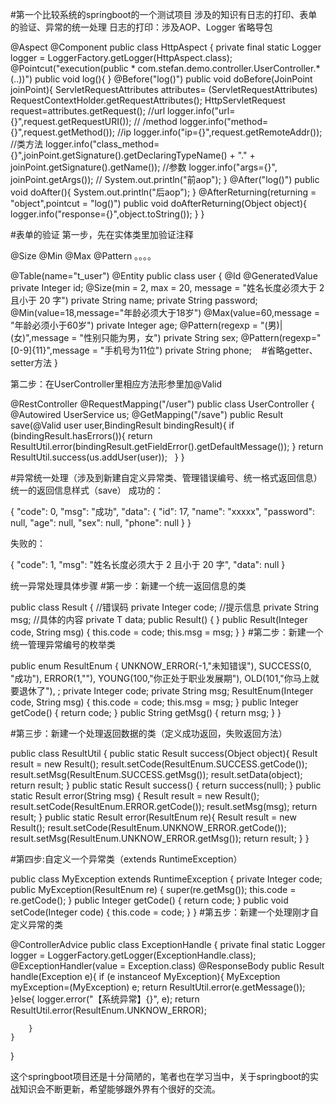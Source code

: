 #第一个比较系统的springboot的一个测试项目
涉及的知识有日志的打印、表单的验证、异常的统一处理
日志的打印：涉及AOP、Logger
省略导包

@Aspect
@Component
public class HttpAspect {
    private final static Logger logger = LoggerFactory.getLogger(HttpAspect.class);
    @Pointcut("execution(public * com.stefan.demo.controller.UserController.*(..))")
    public void log(){
    }
    @Before("log()")
    public void doBefore(JoinPoint joinPoint){
        ServletRequestAttributes attributes= (ServletRequestAttributes) RequestContextHolder.getRequestAttributes();
        HttpServletRequest request=attributes.getRequest();
        //url
        logger.info("url={}",request.getRequestURI());
        // /method
        logger.info("method={}",request.getMethod());
        //ip
        logger.info("ip={}",request.getRemoteAddr());
        //类方法
        logger.info("class_method={}",joinPoint.getSignature().getDeclaringTypeName() + "." + joinPoint.getSignature().getName());
        //参数
        logger.info("args={}", joinPoint.getArgs());
        //
        System.out.println("前aop");
    }
    @After("log()")
    public void doAfter(){
        System.out.println("后aop");
    }
    @AfterReturning(returning = "object",pointcut = "log()")
    public void doAfterReturning(Object object){
        logger.info("response={}",object.toString());
    }
}

#表单的验证
第一步，先在实体类里加验证注释

@Size
@Min
@Max
@Pattern
。。。。

@Table(name="t_user")
@Entity
public class user {
    @Id
    @GeneratedValue
    private Integer id;
    @Size(min = 2, max = 20, message = "姓名长度必须大于 2 且小于 20 字")
    private String name;
    private String password;
    @Min(value=18,message="年龄必须大于18岁")
    @Max(value=60,message = "年龄必须小于60岁")
    private Integer age;
    @Pattern(regexp = "(男)|(女)",message = "性别只能为男，女")
    private String sex;
    @Pattern(regexp="[0-9]{11}",message = "手机号为11位")
    private String phone;
    #省略getter、setter方法
}

第二步：在UserController里相应方法形参里加@Valid

@RestController
@RequestMapping("/user")
public class UserController {
    @Autowired
UserService us;
    @GetMapping("/save")
    public Result<user> save(@Valid   user user,BindingResult bindingResult){
        if (bindingResult.hasErrors()){
            return ResultUtil.error(bindingResult.getFieldError().getDefaultMessage());
        }
        return ResultUtil.success(us.addUser(user));
    }
}

#异常统一处理（涉及到新建自定义异常类、管理错误编号、统一格式返回信息）
统一的返回信息样式（save）
成功的：

{
    "code": 0,
    "msg": "成功",
    "data": {
        "id": 17,
        "name": "xxxxx",
        "password": null,
        "age": null,
        "sex": null,
        "phone": null
    }
}

失败的：

{
    "code": 1,
    "msg": "姓名长度必须大于 2 且小于 20 字",
    "data": null
}

统一异常处理具体步骤
#第一步：新建一个统一返回信息的类

public class Result<T> {
    //错误码
    private Integer code;
    //提示信息
    private String msg;
    //具体的内容
    private T data;
    public Result() {
    }
    public Result(Integer code, String msg) {
        this.code = code;
        this.msg = msg;
    }
}
#第二步：新建一个统一管理异常编号的枚举类
    
public enum ResultEnum {
    UNKNOW_ERROR(-1,"未知错误"),
    SUCCESS(0, "成功"),
    ERROR(1,""),
    YOUNG(100,"你正处于职业发展期"),
    OLD(101,"你马上就要退休了"),
    ;
    private  Integer code;
    private String msg;
    ResultEnum(Integer code, String msg) {
        this.code = code;
        this.msg = msg;
    }
    public Integer getCode() {
        return code;
    }
    public String getMsg() {
        return msg;
    }
}

#第三步：新建一个处理返回数据的类（定义成功返回，失败返回方法）

public class ResultUtil {
    public static Result success(Object object){
        Result result = new Result();
        result.setCode(ResultEnum.SUCCESS.getCode());
        result.setMsg(ResultEnum.SUCCESS.getMsg());
        result.setData(object);
        return result;
    }
    public static Result success() {
        return success(null);
    }
    public static Result error(String msg) {
        Result result = new Result();
        result.setCode(ResultEnum.ERROR.getCode());
        result.setMsg(msg);
        return result;
    }
    public static  Result error(ResultEnum re){
        Result result = new Result();
        result.setCode(ResultEnum.UNKNOW_ERROR.getCode());
        result.setMsg(ResultEnum.UNKNOW_ERROR.getMsg());
        return result;
    }
}

#第四步:自定义一个异常类（extends RuntimeException）

public class MyException extends RuntimeException {
    private Integer code;
    public MyException(ResultEnum re) {
        super(re.getMsg());
        this.code = re.getCode();
    }
    public Integer getCode() {
        return code;
    }
    public void setCode(Integer code) {
        this.code = code;
    }
}
#第五步：新建一个处理刚才自定义异常的类

@ControllerAdvice
public class ExceptionHandle {
    private final static Logger logger = LoggerFactory.getLogger(ExceptionHandle.class);
    @ExceptionHandler(value = Exception.class)
    @ResponseBody
    public Result handle(Exception e){
        if (e instanceof MyException){
            MyException myException=(MyException) e;
            return ResultUtil.error(e.getMessage());
        }else{
            logger.error("【系统异常】{}", e);
            return ResultUtil.error(ResultEnum.UNKNOW_ERROR);

        }
    }
}

这个springboot项目还是十分简陋的，笔者也在学习当中，关于springboot的实战知识会不断更新，希望能够跟外界有个很好的交流。






